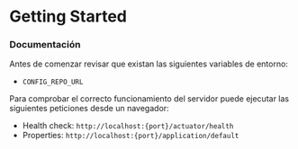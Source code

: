 # Getting Started

### Documentación
Antes de comenzar revisar que existan las siguientes variables de entorno:

* `CONFIG_REPO_URL`

Para comprobar el correcto funcionamiento del servidor puede ejecutar las siguientes peticiones desde un navegador:

* Health check:	`http://localhost:{port}/actuator/health`
* Properties:	`http://localhost:{port}/application/default`
